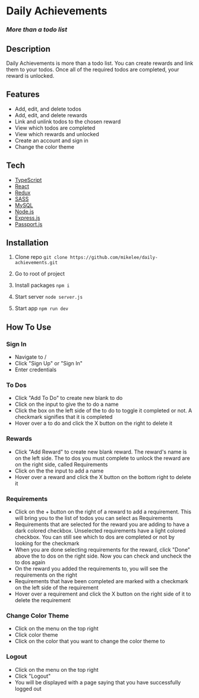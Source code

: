# Daily Achievements

### _More than a todo list_

## Description

Daily Achievements is more than a todo list. You can create rewards and link them to your todos. Once all of the required todos are completed, your reward is unlocked.

## Features
- Add, edit, and delete todos
- Add, edit, and delete rewards
- Link and unlink todos to the chosen reward
- View which todos are completed
- View which rewards and unlocked
- Create an account and sign in
- Change the color theme

## Tech
- [TypeScript]
- [React]
- [Redux]
- [SASS]
- [MySQL]
- [Node.js]
- [Express.js]
- [Passport.js]

[Express.js]: <https://expressjs.com/>
[MySQL]: <https://www.mysql.com/>
[Node.js]: <https://nodejs.org/en/>
[Passport.js]: <https://www.passportjs.org/>
[React]: <https://reactjs.org/>
[Redux]: <https://redux.js.org/>
[SASS]: <https://sass-lang.com/>
[TypeScript]: <https://www.typescriptlang.org/>

## Installation

1. Clone repo ``` git clone https://github.com/mikelee/daily-achievements.git ```

2. Go to root of project

3. Install packages ``` npm i ```

4. Start server ``` node server.js ```

5. Start app ```npm run dev ```

## How To Use

### Sign In
- Navigate to /
- Click "Sign Up" or "Sign In"
- Enter credentials

### To Dos
- Click "Add To Do" to create new blank to do
- Click on the input to give the to do a name
- Click the box on the left side of the to do to toggle it completed or not. A checkmark signifies that it is completed
- Hover over a to do and click the X button on the right to delete it

### Rewards
- Click "Add Reward" to create new blank reward. The reward's name is on the left side. The to dos you must complete to unlock the reward are on the right side, called Requirements
- Click on the the input to add a name
- Hover over a reward and click the X button on the bottom right to delete it

### Requirements
- Click on the + button on the right of a reward to add a requirement. This will bring you to the list of todos you can select as Requirements
- Requirements that are selected for the reward you are adding to have a dark colored checkbox. Unselected requirements have a light colored checkbox. You can still see which to dos are completed or not by looking for the checkmark
- When you are done selecting requirements for the reward, click "Done" above the to dos on the right side. Now you can check and uncheck the to dos again
- On the reward you added the requirements to, you will see the requirements on the right
- Requirements that have been completed are marked with a checkmark on the left side of the requirement
- Hover over a requirement and click the X button on the right side of it to delete the requirement

### Change Color Theme
- Click on the menu on the top right
- Click color theme
- Click on the color that you want to change the color theme to

### Logout
- Click on the menu on the top right
- Click "Logout"
- You will be displayed with a page saying that you have successfully logged out